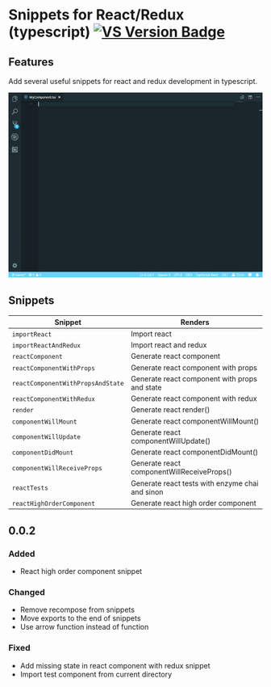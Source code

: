 # Snippets for React/Redux (typescript) [![VS Version Badge](https://vsmarketplacebadge.apphb.com/version-short/Celestory.snippets-for-react-redux-typescript.svg)](https://marketplace.visualstudio.com/items?itemName=Celestory.snippets-for-react-redux-typescript)

## Features

Add several useful snippets for react and redux development in typescript.

![Snippets showcase](images/snippets.gif)

## Snippets

| Snippet                           | Renders                                         |
| --------------------------------- | ----------------------------------------------- |
| `importReact`                     | Import react                                    |
| `importReactAndRedux`             | Import react and redux                          |
| `reactComponent`                  | Generate react component                        |
| `reactComponentWithProps`         | Generate react component with props             |
| `reactComponentWithPropsAndState` | Generate react component with props and state   |
| `reactComponentWithRedux`         | Generate react component with redux             |
| `render`                          | Generate react render()                         |
| `componentWillMount`              | Generate react componentWillMount()             |
| `componentWillUpdate`             | Generate react componentWillUpdate()            |
| `componentDidMount`               | Generate react componentDidMount()              |
| `componentWillReceiveProps`       | Generate react componentWillReceiveProps()      |
| `reactTests`                      | Generate react tests with enzyme chai and sinon |
| `reactHighOrderComponent`         | Generate react high order component             |

## 0.0.2

### Added
- React high order component snippet

### Changed
- Remove recompose from snippets
- Move exports to the end of snippets
- Use arrow function instead of function

### Fixed
- Add missing state in react component with redux snippet
- Import test component from current directory